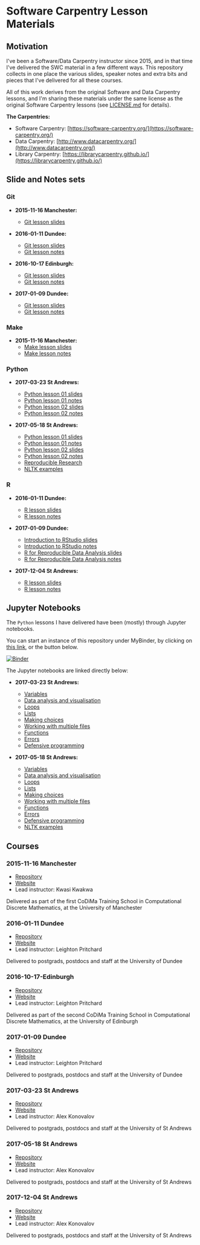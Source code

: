 # Software Carpentry Lesson Materials

## Motivation
I've been a Software/Data Carpentry instructor since 2015, and in that time I've delivered the SWC material in a few different ways. This repository collects in one place the various slides, speaker notes and extra bits and pieces that I've delivered for all these courses.

All of this work derives from the original Software and Data Carpentry lessons, and I'm sharing these materials under the same license as the original Software Carpentry lessons (see [LICENSE.md](LICENSE.md) for details).

**The Carpentries:**

* Software Carpentry: [https://software-carpentry.org/](https://software-carpentry.org/)
* Data Carpentry: [http://www.datacarpentry.org/](http://www.datacarpentry.org/)
* Library Carpentry: [https://librarycarpentry.github.io/](https://librarycarpentry.github.io/)

## Slide and Notes sets

### Git

* **2015-11-16 Manchester:**
  * [Git lesson slides](./git/2015-11-16-manchester/slides/index.html)

* **2016-01-11 Dundee:**
  * [Git lesson slides](./git/2016-01-11-dundee/slides/index.html)
  * [Git lesson notes](./git/2016-01-11-dundee/speaker_notes.pdf)

* **2016-10-17 Edinburgh:**
  * [Git lesson slides](./git/2016-10-17-edinburgh/slides/index.html)
  * [Git lesson notes](./git/2016-10-17-edinburgh/speaker_notes.pdf)

* **2017-01-09 Dundee:**
  * [Git lesson slides](./git/2017-01-09-dundee/slides/index.html)
  * [Git lesson notes](./git/2017-01-09-dundee/speaker_notes.pdf)

### Make

* **2015-11-16 Manchester:**
  * [Make lesson slides](./make/2015-11-16-manchester/slides/index.html)
  * [Make lesson notes](./make/2015-11-16-manchester/SPEAKER_NOTES.pdf)

### Python

* **2017-03-23 St Andrews:**
  * [Python lesson 01 slides](./python/2017-03-23-standrews/python-01/slides.html)
  * [Python lesson 01 notes](./python/2017-03-23-standrews/python-01/notes.pdf)
  * [Python lesson 02 slides](./python/2017-03-23-standrews/python-02/slides.html)
  * [Python lesson 02 notes](./python/2017-03-23-standrews/python-02/notes.pdf)
  
* **2017-05-18 St Andrews:**
  * [Python lesson 01 slides](./python/2017-05-18-standrews/python-01/slides.html)
  * [Python lesson 01 notes](./python/2017-05-18-standrews/python-01/notes.pdf)
  * [Python lesson 02 slides](./python/2017-05-18-standrews/python-02/slides.html)
  * [Python lesson 02 notes](./python/2017-05-18-standrews/python-02/notes.pdf)
  * [Reproducible Research](./python/2017-05-18-standrews/python-02/slides-reproducible_research.html)
  * [NLTK examples](./python/2017-05-18-standrews/extras/nltk_example.html)  

### R

* **2016-01-11 Dundee:**
  * [R lesson slides](./R/2016-01-11-dundee/slides/index.html)
  * [R lesson notes](./R/2016-01-11-dundee/speaker_notes.pdf)

* **2017-01-09 Dundee:**
  * [Introduction to RStudio slides](./R/2017-01-09-dundee/intro_slides/index.html)
  * [Introduction to RStudio notes](./R/2017-01-09-dundee/intro_to_rstudio_notes.pdf)
  * [R for Reproducible Data Analysis slides](./R/2017-01-09-dundee/reproducible_slides/index.html)
  * [R for Reproducible Data Analysis notes](./R/2017-01-09-dundee/speaker_notes.pdf)

* **2017-12-04 St Andrews:**
  * [R lesson slides](./R/2017-12-04-standrews/hybrid_lesson_slides.html)
  * [R lesson notes](./R/2017-12-04-standrews/NOTES.pdf)

## Jupyter Notebooks

The `Python` lessons I have delivered have been (mostly) through Jupyter notebooks.

You can start an instance of this repository under MyBinder, by clicking on [this link](http://mybinder.org:/repo/widdowquinn/teaching-swc-lessons), or the button below.

[![Binder](http://mybinder.org/badge.svg)](http://mybinder.org:/repo/widdowquinn/teaching-swc-lessons)

The Jupyter notebooks are linked directly below:

* **2017-03-23 St Andrews:**
  * [Variables](./python/2017-03-23-standrews/python-01/variables.ipynb)
  * [Data analysis and visualisation](./python/2017-03-23-standrews/python-01/analysis.ipynb)
  * [Loops](./python/2017-03-23-standrews/python-01/loops.ipynb)
  * [Lists](./python/2017-03-23-standrews/python-01/lists.ipynb)
  * [Making choices](./python/2017-03-23-standrews/python-01/choices.ipynb)
  * [Working with multiple files](./python/2017-03-23-standrews/python-01/multiple.ipynb)
  * [Functions](./python/2017-03-23-standrews/python-02/functions.ipynb)
  * [Errors](./python/2017-03-23-standrews/python-02/errors.ipynb)
  * [Defensive programming](./python/2017-03-23-standrews/python-02/defensive.ipynb)  
  
* **2017-05-18 St Andrews:**
  * [Variables](./python/2017-05-18-standrews/python-01/variables.ipynb)
  * [Data analysis and visualisation](./python/2017-05-18-standrews/python-01/analysis.ipynb)
  * [Loops](./python/2017-05-18-standrews/python-01/loops.ipynb)
  * [Lists](./python/2017-05-18-standrews/python-01/lists.ipynb)
  * [Making choices](./python/2017-05-18-standrews/python-01/choices.ipynb)
  * [Working with multiple files](./python/2017-05-18-standrews/python-01/multiple.ipynb)
  * [Functions](./python/2017-05-18-standrews/python-02/functions.ipynb)
  * [Errors](./python/2017-05-18-standrews/python-02/errors.ipynb)
  * [Defensive programming](./python/2017-05-18-standrews/python-02/defensive.ipynb)
  * [NLTK examples](./python/2017-05-18-standrews/extras/nltk_example.ipynb)

## Courses

### 2015-11-16 Manchester

* [Repository](https://github.com/kkwakwa/2015-11-16-manchester-codima)
* [Website](http://kkwakwa.github.io/2015-11-16-manchester-codima/)
* Lead instructor: Kwasi Kwakwa

Delivered as part of the first CoDiMa Training School in Computational Discrete Mathematics, at the University of Manchester

### 2016-01-11 Dundee

* [Repository](https://github.com/widdowquinn/2016-01-11-dundee)
* [Website](http://widdowquinn.github.io/2016-01-11-dundee/)
* Lead instructor: Leighton Pritchard

Delivered to postgrads, postdocs and staff at the University of Dundee

### 2016-10-17-Edinburgh 

* [Repository](https://github.com/widdowquinn/2016-10-17-edinburgh)
* [Website](https://widdowquinn.github.io/2016-10-17-edinburgh/)
* Lead instructor: Leighton Pritchard

Delivered as part of the second CoDiMa Training School in Computational Discrete Mathematics, at the University of Edinburgh

### 2017-01-09 Dundee

* [Repository](https://github.com/widdowquinn/2017-01-09-dundee)
* [Website](https://widdowquinn.github.io/2017-01-09-dundee/)
* Lead instructor: Leighton Pritchard

Delivered to postgrads, postdocs and staff at the University of Dundee

### 2017-03-23 St Andrews

* [Repository](https://github.com/alex-konovalov/2017-03-23-standrews)
* [Website](https://alex-konovalov.github.io/2017-03-23-standrews/)
* Lead instructor: Alex Konovalov

Delivered to postgrads, postdocs and staff at the University of St Andrews

### 2017-05-18 St Andrews

* [Repository](https://github.com/alex-konovalov/2017-05-18-standrews)
* [Website](https://alex-konovalov.github.io/2017-05-18-standrews/)
* Lead instructor: Alex Konovalov

Delivered to postgrads, postdocs and staff at the University of St Andrews

### 2017-12-04 St Andrews

* [Repository](https://github.com/StAResComp/2017-12-04-standrews)
* [Website](https://starescomp.github.io/2017-12-04-standrews/)
* Lead instructor: Alex Konovalov

Delivered to postgrads, postdocs and staff at the University of St Andrews